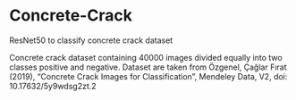 # Concrete-Crack
ResNet50 to classify concrete crack dataset


Concrete crack dataset containing 40000 images divided equally into two classes positive and negative.
Dataset are taken from Özgenel, Çağlar Fırat (2019), “Concrete Crack Images for Classification”, Mendeley Data, V2, doi: 10.17632/5y9wdsg2zt.2
